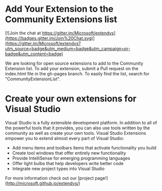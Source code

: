 # Add Your Extension to the Community Extensions list

[![Join the chat at https://gitter.im/Microsoft/extendvs](https://badges.gitter.im/Join%20Chat.svg)](https://gitter.im/Microsoft/extendvs?utm_source=badge&utm_medium=badge&utm_campaign=pr-badge&utm_content=badge)

We are looking for open source extensions to add to the Community Extension list. To add your extension, submit a Pull request on the index.html file in the gh-pages branch. To easily find the list, search for "CommunityExtensionList".

# Create your own extensions for Visual Studio 

Visual Studio is a fully extensible development platform. In addition to all of the powerful tools that it provides, you can also use tools written by the community as well as create your own tools. Visual Studio Extensions empower you to extend almost every part of Visual Studio:

* Add menu items and toolbars items that activate functionality you build
* Create tool windows that offer entirely new functionality
* Provide IntelliSense for emerging programming languages
* Offer light bulbs that help developers write better code
* Integrate new project types into Visual Studio
 
For more information check out our [project page!] (http://microsoft.github.io/extendvs/)
